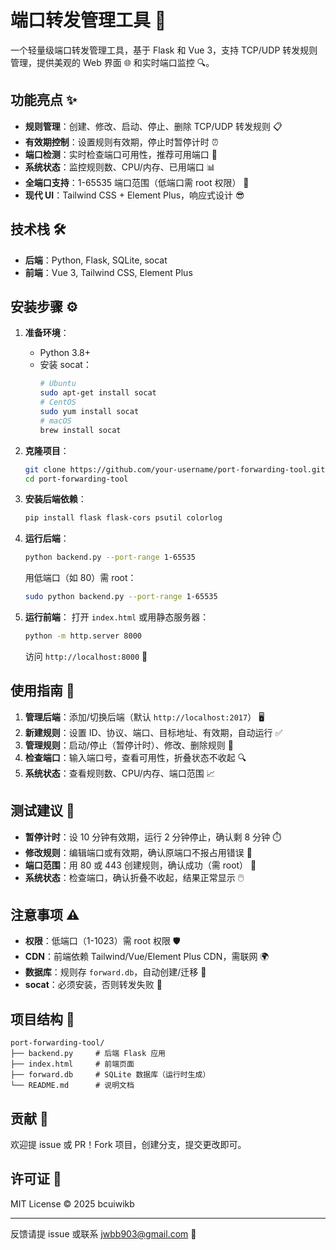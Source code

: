 # 端口转发管理工具 🚀

一个轻量级端口转发管理工具，基于 Flask 和 Vue 3，支持 TCP/UDP 转发规则管理，提供美观的 Web 界面 🌐 和实时端口监控 🔍。

## 功能亮点 ✨

- **规则管理**：创建、修改、启动、停止、删除 TCP/UDP 转发规则 📋
- **有效期控制**：设置规则有效期，停止时暂停计时 ⏰
- **端口检测**：实时检查端口可用性，推荐可用端口 🎯
- **系统状态**：监控规则数、CPU/内存、已用端口 📊
- **全端口支持**：1-65535 端口范围（低端口需 root 权限） 🔢
- **现代 UI**：Tailwind CSS + Element Plus，响应式设计 😎

## 技术栈 🛠️

- **后端**：Python, Flask, SQLite, socat
- **前端**：Vue 3, Tailwind CSS, Element Plus

## 安装步骤 ⚙️

1. **准备环境**：
   - Python 3.8+
   - 安装 socat：
     ```bash
     # Ubuntu
     sudo apt-get install socat
     # CentOS
     sudo yum install socat
     # macOS
     brew install socat
     ```

2. **克隆项目**：
   ```bash
   git clone https://github.com/your-username/port-forwarding-tool.git
   cd port-forwarding-tool
   ```

3. **安装后端依赖**：
   ```bash
   pip install flask flask-cors psutil colorlog
   ```

4. **运行后端**：
   ```bash
   python backend.py --port-range 1-65535
   ```
   用低端口（如 80）需 root：
   ```bash
   sudo python backend.py --port-range 1-65535
   ```

5. **运行前端**：
   打开 `index.html` 或用静态服务器：
   ```bash
   python -m http.server 8000
   ```
   访问 `http://localhost:8000` 🚪

## 使用指南 📖

1. **管理后端**：添加/切换后端（默认 `http://localhost:2017`） 🖥️
2. **新建规则**：设置 ID、协议、端口、目标地址、有效期，自动运行 ✅
3. **管理规则**：启动/停止（暂停计时）、修改、删除规则 🔧
4. **检查端口**：输入端口号，查看可用性，折叠状态不收起 🔍
5. **系统状态**：查看规则数、CPU/内存、端口范围 📈

## 测试建议 🧪

- **暂停计时**：设 10 分钟有效期，运行 2 分钟停止，确认剩 8 分钟 ⏱️
- **修改规则**：编辑端口或有效期，确认原端口不报占用错误 🔄
- **端口范围**：用 80 或 443 创建规则，确认成功（需 root） 🔢
- **系统状态**：检查端口，确认折叠不收起，结果正常显示 🖱️

## 注意事项 ⚠️

- **权限**：低端口（1-1023）需 root 权限 🛡️
- **CDN**：前端依赖 Tailwind/Vue/Element Plus CDN，需联网 🌍
- **数据库**：规则存 `forward.db`，自动创建/迁移 💾
- **socat**：必须安装，否则转发失败 🚫

## 项目结构 📁

```
port-forwarding-tool/
├── backend.py     # 后端 Flask 应用
├── index.html     # 前端页面
├── forward.db     # SQLite 数据库（运行时生成）
└── README.md      # 说明文档
```

## 贡献 🤝

欢迎提 issue 或 PR！Fork 项目，创建分支，提交更改即可。

## 许可证 📜

MIT License © 2025 bcuiwikb

---
反馈请提 issue 或联系 jwbb903@gmail.com 📧
